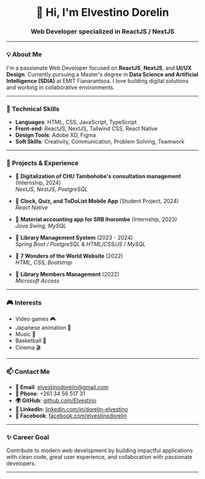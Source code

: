 <h1 align="center">👋 Hi, I'm Elvestino Dorelin</h1>
<h3 align="center">Web Developer specialized in ReactJS / NextJS</h3>

---

### 💡 About Me

I'm a passionate Web Developer focused on **ReactJS**, **NextJS**, and **UI/UX Design**. Currently pursuing a Master's degree in **Data Science and Artificial Intelligence (SDIA)** at EMIT Fianarantsoa. I love building digital solutions and working in collaborative environments.

---

### 🧠 Technical Skills

- **Languages**: HTML, CSS, JavaScript, TypeScript  
- **Front-end**: ReactJS, NextJS, Tailwind CSS, React Native  
- **Design Tools**: Adobe XD, Figma  
- **Soft Skills**: Creativity, Communication, Problem Solving, Teamwork

---

### 📂 Projects & Experience

- 🔹 **Digitalization of CHU Tambohobe's consultation management** (Internship, 2024)  
  *NextJS, NestJS, PostgreSQL*

- 🔹 **Clock, Quiz, and ToDoList Mobile App** (Student Project, 2024)  
  *React Native*

- 🔹 **Material accounting app for SRB Ihorombe** (Internship, 2023)  
  *Java Swing, MySQL*

- 🔹 **Library Management System** (2023 - 2024)  
  *Spring Boot / PostgreSQL* & *HTML/CSS/JS / MySQL*

- 🔹  **7 Wonders of the World Website** (2022)  
  *HTML, CSS, Bootstrap*

- 🔹 **Library Members Management** (2022)  
  *Microsoft Access*

---

### 🎮 Interests

- Video games 🎮  
- Japanese animation 🎌  
- Music 🎵  
- Basketball 🏀  
- Cinema 🎬  

---

### 📫 Contact Me

- **📧 Email**: elvestinodorelin@gmail.com  
- **📱 Phone**: +261 34 56 517 31  
- **🌍 GitHub**: [github.com/Elvestino](https://github.com/Elvestino)  
- **🔗 LinkedIn**: [linkedin.com/in/dorelin-elvestino](https://www.linkedin.com/in/dorelin-elvestino-b302782aa/)  
- **📘 Facebook**: [facebook.com/elvestinodorelin](https://www.facebook.com/elvestinodorelin/)

---

### ✨ Career Goal

Contribute to modern web development by building impactful applications with clean code, great user experience, and collaboration with passionate developers.

---

<!-- README crafted by Elvestino Dorelin ❤️ -->
